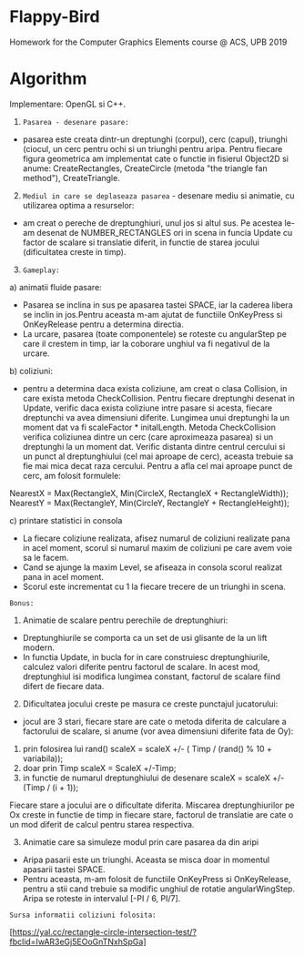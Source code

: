 # Flappy-Bird
Homework for the Computer Graphics Elements course @ ACS, UPB 2019

# Algorithm

Implementare: OpenGL si C++.

 1. `Pasarea - desenare pasare:`
 - pasarea este creata dintr-un dreptunghi (corpul), cerc (capul), triunghi (ciocul, 
 un cerc pentru ochi si un triunghi pentru aripa.
 Pentru fiecare figura geometrica am implementat cate o functie in fisierul
 Object2D si anume: CreateRectangles, CreateCircle (metoda "the triangle fan method"), 
 CreateTriangle.

 2. `Mediul in care se deplaseaza pasarea` - desenare mediu si animatie, cu
  utilizarea optima a resurselor:
 - am creat o pereche de dreptunghiuri, unul jos si altul sus. Pe acestea le-am
 desenat de NUMBER_RECTANGLES ori in scena in funcia Update cu factor de scalare si
 translatie diferit, in functie de starea jocului (dificultatea creste in timp).

 3. `Gameplay:`
 
 a) animatii fluide pasare:
 - Pasarea se inclina in sus pe apasarea tastei SPACE, iar la caderea libera se
 inclin in jos.Pentru aceasta m-am ajutat de functiile OnKeyPress si OnKeyRelease
 pentru a determina directia.
 - La urcare, pasarea (toate componentele) se roteste cu angularStep pe care il
 crestem in timp, iar la coborare unghiul va fi negativul de la urcare.

 b) coliziuni:
 - pentru a determina daca exista coliziune, am creat o clasa Collision, in care
 exista metoda CheckCollision. Pentru fiecare dreptunghi desenat in Update, verific
 daca exista coliziune intre pasare si acesta, fiecare dreptunchi va avea
 dimensiuni diferite. Lungimea unui dreptunghi la un moment dat va fi
 scaleFactor * initalLength. Metoda CheckCollision verifica coliziunea dintre un 
 cerc (care aproximeaza pasarea) si un dreptunghi la un moment dat. Verific
 distanta dintre centrul cercului si un punct al dreptunghiului (cel mai aproape 
 de cerc), aceasta trebuie sa fie mai mica decat raza cercului. Pentru a afla cel
 mai aproape punct de cerc, am folosit formulele:

 NearestX = Max(RectangleX, Min(CircleX, RectangleX + RectangleWidth));
 NearestY = Max(RectangleY, Min(CircleY, RectangleY + RectangleHeight));

 c) printare statistici in consola
 - La fiecare coliziune realizata, afisez numarul de coliziuni realizate pana in
 acel moment, scorul
 si numarul maxim de coliziuni pe care avem voie sa le facem.
 - Cand se ajunge la maxim Level, se afiseaza in consola scorul realizat pana in
 acel moment.
 - Scorul este incrementat cu 1 la fiecare trecere de un triunghi in scena.

 `Bonus:`
 
 1. Animatie de scalare pentru perechile de dreptunghiuri:
 - Dreptunghiurile se comporta ca un set de usi glisante de la un lift modern. 
 - In functia Update, in bucla for in care construiesc dreptunghiurile, calculez
 valori diferite pentru factorul de scalare. In acest mod, dreptunghiul isi modifica
 lungimea constant, factorul de scalare fiind difert de fiecare data.

 2. Dificultatea jocului creste pe masura ce creste punctajul jucatorului:
 - jocul are 3 stari, fiecare stare are cate o metoda diferita de calculare a
 factorului de scalare, si anume (vor avea dimensiuni diferite fata de Oy):
 1) prin folosirea lui rand() 
 scaleX = scaleX +/- ( Timp / (rand() % 10 + variabila));
 2) doar prin Timp
 scaleX = ScaleX +/-Timp;
 3) in functie de numarul dreptunghiului de desenare
 scaleX = scaleX +/- (Timp / (i + 1));

 Fiecare stare a jocului are o dificultate diferita. Miscarea dreptunghiurilor pe
 Ox creste in functie de timp in fiecare stare, factorul de translatie are cate
 o un mod diferit de calcul pentru starea respectiva.

 3. Animatie care sa simuleze modul prin care pasarea da din aripi
 - Aripa pasarii este un triunghi. Aceasta se misca doar in momentul apasarii
 tastei SPACE.
 - Pentru aceasta, m-am folosit de functiile OnKeyPress si OnKeyRelease, pentru a
 stii cand trebuie sa modific unghiul de rotatie angularWingStep. Aripa se roteste
 in intervalul [-PI / 6, PI/7].


 `Sursa informatii coliziuni folosita:`
 
 [https://yal.cc/rectangle-circle-intersection-test/?fbclid=IwAR3eGj5EOoGnTNxhSpGa]

